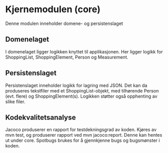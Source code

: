 # Kjernemodulen (core)

Denne modulen inneholder domene- og persistenslaget

## Domenelaget
I domenelaget ligger logikken knyttet til applikasjonen. Her ligger logikk for ShoppingList, ShoppingElement, Person og Measurement. 

## Persistenslaget 
Persistenslaget inneholder logikk for lagring med JSON. Det kan da produseres tekstfiler med et ShoppingList-objekt, med tilhørende Person (evt. flere) og ShoppingElement(s).
Logikken støtter også opphenting av slike filer. 

## Kodekvalitetsanalyse
Jacoco produserer en rapport for testdekningsgrad av koden. Kjøres av mvn test, og produserer rapport ved mvn jacoco:report. Denne kan hentes ut under core. Spotbugs brukes for å gjennkjenne bugs og bugsmønster i koden. 

